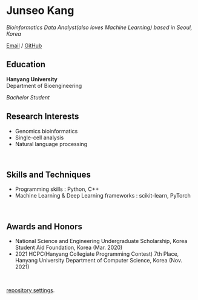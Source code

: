 # Junseo Kang

_Bioinformatics Data Analyst(also loves Machine Learning) based in Seoul, Korea_

[Email](kji98765@naver.com) / [GitHub](https://github.com/kangjunseo/)

## Education
**Hanyang University**  
Department of Bioengineering

_Bachelor Student_
## Research Interests
- Genomics bioinformatics 
- Single-cell analysis
- Natural language processing

<br/>

## Skills and Techniques
- Programming skills : Python, C++
- Machine Learning & Deep Learning frameworks : scikit-learn, PyTorch

<br/>

## Awards and Honors
- National Science and Engineering Undergraduate Scholarship, Korea Student Aid Foundation, Korea (Mar. 2020)
- 2021 HCPC(Hanyang Collegiate Programming Contest) 7th Place, Hanyang University Department of Computer Science, Korea (Nov. 2021)

<br/>

[repository settings](https://github.com/kangjunseo/CV/settings/pages).
